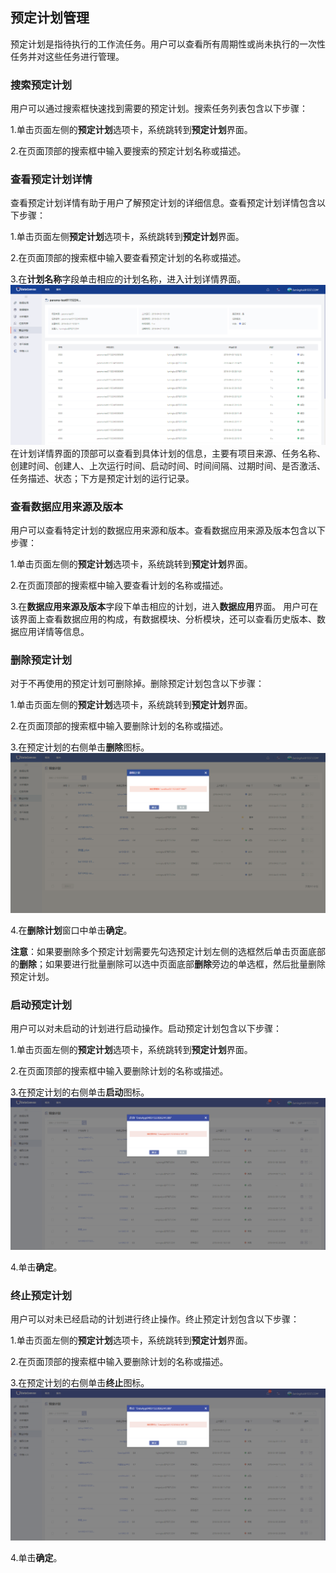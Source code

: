 ## 预定计划管理
预定计划是指待执行的工作流任务。用户可以查看所有周期性或尚未执行的一次性任务并对这些任务进行管理。

### 搜索预定计划
用户可以通过搜索框快速找到需要的预定计划。搜索任务列表包含以下步骤：

1.单击页面左侧的**预定计划**选项卡，系统跳转到**预定计划**界面。

2.在页面顶部的搜索框中输入要搜索的预定计划名称或描述。
  
### 查看预定计划详情
查看预定计划详情有助于用户了解预定计划的详细信息。查看预定计划详情包含以下步骤：

1.单击页面左侧**预定计划**选项卡，系统跳转到**预定计划**界面。

2.在页面顶部的搜索框中输入要查看预定计划的名称或描述。

3.在**计划名称**字段单击相应的计划名称，进入计划详情界面。
![](/assets/预定计划详情.png)
在计划详情界面的顶部可以查看到具体计划的信息，主要有项目来源、任务名称、创建时间、创建人、上次运行时间、启动时间、时间间隔、过期时间、是否激活、任务描述、状态；下方是预定计划的运行记录。

### 查看数据应用来源及版本
用户可以查看特定计划的数据应用来源和版本。查看数据应用来源及版本包含以下步骤：

1.单击页面左侧的**预定计划**选项卡，系统跳转到**预定计划**界面。

2.在页面顶部的搜索框中输入要查看计划的名称或描述。

3.在**数据应用来源及版本**字段下单击相应的计划，进入**数据应用**界面。
用户可在该界面上查看数据应用的构成，有数据模块、分析模块，还可以查看历史版本、数据应用详情等信息。

### 删除预定计划
对于不再使用的预定计划可删除掉。删除预定计划包含以下步骤：

1.单击页面左侧的**预定计划**选项卡，系统跳转到**预定计划**界面。

2.在页面顶部的搜索框中输入要删除计划的名称或描述。

3.在预定计划的右侧单击**删除**图标。
![](/assets/删除计划.png)

4.在**删除计划**窗口中单击**确定**。

**注意**：如果要删除多个预定计划需要先勾选预定计划左侧的选框然后单击页面底部的**删除**；如果要进行批量删除可以选中页面底部**删除**旁边的单选框，然后批量删除预定计划。

### 启动预定计划
用户可以对未启动的计划进行启动操作。启动预定计划包含以下步骤：

1.单击页面左侧的**预定计划**选项卡，系统跳转到**预定计划**界面。

2.在页面顶部的搜索框中输入要删除计划的名称或描述。

3.在预定计划的右侧单击**启动**图标。
![](/assets/启动预定计划.png)

4.单击**确定**。


### 终止预定计划
用户可以对未已经启动的计划进行终止操作。终止预定计划包含以下步骤：

1.单击页面左侧的**预定计划**选项卡，系统跳转到**预定计划**界面。

2.在页面顶部的搜索框中输入要删除计划的名称或描述。

3.在预定计划的右侧单击**终止**图标。
![](/assets/终止预定计划.png)

4.单击**确定**。





















